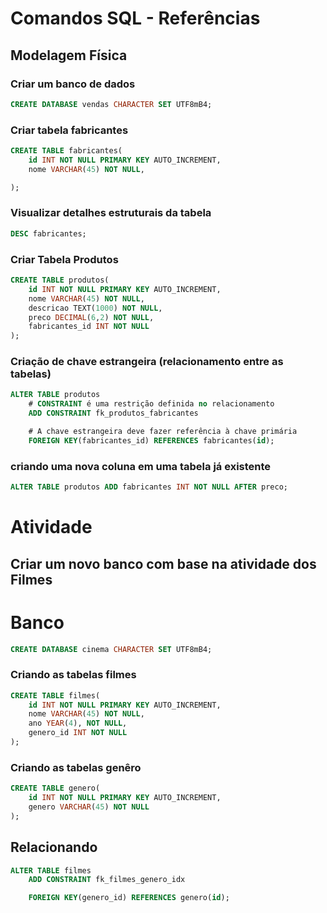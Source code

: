 # Comandos SQL - Referências

## Modelagem Física

### Criar um banco de dados
```sql
CREATE DATABASE vendas CHARACTER SET UTF8mB4;
```

### Criar tabela fabricantes
```SQL
CREATE TABLE fabricantes(
    id INT NOT NULL PRIMARY KEY AUTO_INCREMENT,
    nome VARCHAR(45) NOT NULL,

);
```

### Visualizar detalhes estruturais da tabela

```sql
DESC fabricantes;
```

### Criar Tabela Produtos
```SQL
CREATE TABLE produtos(
    id INT NOT NULL PRIMARY KEY AUTO_INCREMENT,
    nome VARCHAR(45) NOT NULL,
    descricao TEXT(1000) NOT NULL,
    preco DECIMAL(6,2) NOT NULL,
    fabricantes_id INT NOT NULL
);
```

### Criação de chave estrangeira (relacionamento entre as tabelas)

```sql
ALTER TABLE produtos
    # CONSTRAINT é uma restrição definida no relacionamento
    ADD CONSTRAINT fk_produtos_fabricantes

    # A chave estrangeira deve fazer referência à chave primária
    FOREIGN KEY(fabricantes_id) REFERENCES fabricantes(id);
```
### criando uma nova coluna em uma tabela já existente
```sql
ALTER TABLE produtos ADD fabricantes INT NOT NULL AFTER preco;
```

# Atividade

## Criar um novo banco com base na atividade dos Filmes

# Banco
```sql
CREATE DATABASE cinema CHARACTER SET UTF8mB4;
```

### Criando as tabelas filmes

```sql
CREATE TABLE filmes(
    id INT NOT NULL PRIMARY KEY AUTO_INCREMENT,
    nome VARCHAR(45) NOT NULL,
    ano YEAR(4), NOT NULL,
    genero_id INT NOT NULL
);
```

### Criando as tabelas genêro

```sql
CREATE TABLE genero(
    id INT NOT NULL PRIMARY KEY AUTO_INCREMENT,
    genero VARCHAR(45) NOT NULL
);
```

## Relacionando
```sql
ALTER TABLE filmes
    ADD CONSTRAINT fk_filmes_genero_idx

    FOREIGN KEY(genero_id) REFERENCES genero(id);
```